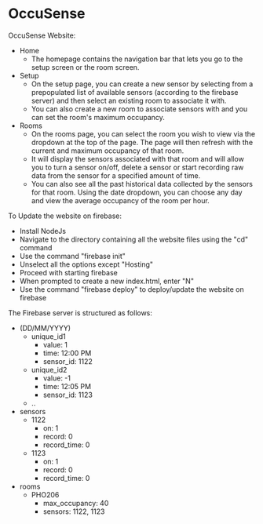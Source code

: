 # OccuSense

OccuSense Website:

+ Home
    + The homepage contains the navigation bar that lets you go to the setup screen or the room screen.
+ Setup
    + On the setup page, you can create a new sensor by selecting from a prepopulated list of available sensors (according to the firebase server) and then select an existing room to associate it with.
    + You can also create a new room to associate sensors with and you can set the room's maximum occupancy.
+ Rooms
    + On the rooms page, you can select the room you wish to view via the dropdown at the top of the page. The page will then refresh with the current and maximum occupancy of that room.
    + It will display the sensors associated with that room and will allow you to turn a sensor on/off, delete a sensor or start recording raw data from the sensor for a specified amount of time.
    + You can also see all the past historical data collected by the sensors for that room. Using the date dropdown, you can choose any day and view the average occupancy of the room per hour.
  
To Update the website on firebase:
+ Install NodeJs
+ Navigate to the directory containing all the website files using the "cd" command
+ Use the command "firebase init"
+ Unselect all the options except "Hosting"
+ Proceed with starting firebase
+ When prompted to create a new index.html, enter "N"
+ Use the command "firebase deploy" to deploy/update the website on firebase
  
  
The Firebase server is structured as follows:

+ (DD/MM/YYYY)
  + unique_id1
    + value: 1
    + time: 12:00 PM
    + sensor_id: 1122
  + unique_id2
    + value: -1
    + time: 12:05 PM
    + sensor_id: 1123
  + ..
+ sensors
  + 1122
    + on: 1
    + record: 0
    + record_time: 0
  + 1123
    + on: 1
    + record: 0
    + record_time: 0
+ rooms
  + PHO206
    + max_occupancy: 40
    + sensors: 1122, 1123
